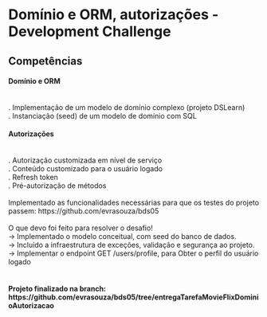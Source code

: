 <h1> Domínio e ORM, autorizações - Development Challenge </h1>
<h2>Competências</h2>
<h4>Domínio e ORM</h4><br>
. Implementação de um modelo de domínio complexo (projeto DSLearn)<br>
. Instanciação (seed) de um modelo de domínio com SQL<br>
<h4>Autorizações</h4><br>
. Autorização customizada em nível de serviço<br>
. Conteúdo customizado para o usuário logado<br>
. Refresh token<br>
. Pré-autorização de métodos<br>

<br>
Implementado as funcionalidades necessárias para que os testes do projeto passem: https://github.com/evrasouza/bds05
<br>
<br>
O que devo foi feito para resolver o desafio!<br>
-> Implementado o modelo conceitual, com seed do banco de dados.<br>
-> Incluído a infraestrutura de exceções, validação e segurança ao projeto.<br>
-> Implementar o endpoint GET /users/profile, para Obter o perfil do usuário logado<br>
<br>
<h4>Projeto finalizado na branch: https://github.com/evrasouza/bds05/tree/entregaTarefaMovieFlixDominioAutorizacao</h4>
